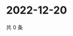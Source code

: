 # 2022-12-20

共 0 条

<!-- BEGIN WEIBO -->
<!-- 最后更新时间 Tue Dec 20 2022 05:12:32 GMT+0800 (China Standard Time) -->

<!-- END WEIBO -->
